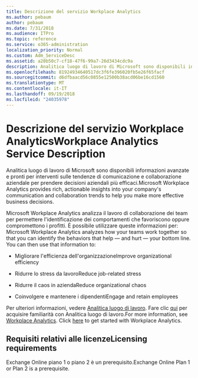 ```yaml
---
title: Descrizione del servizio Workplace Analytics
ms.author: pebaum
author: pebaum
ms.date: 7/31/2018
ms.audience: ITPro
ms.topic: reference
ms.service: o365-administration
localization_priority: Normal
ms.custom: Adm_ServiceDesc
ms.assetid: a20b50c7-cf18-47f6-99a7-26d3434cdc9a
description: Analitica luogo di lavoro di Microsoft sono disponibili informazioni avanzate e pronti per interventi sulle tendenze di comunicazione e collaborazione aziendale per prendere decisioni aziendali più efficaci.
ms.openlocfilehash: 81924934640517dc3f6fe396020fb5e26f65facf
ms.sourcegitcommit: d6dfbaacd56c0855e12500b38acd06be16cd1560
ms.translationtype: MT
ms.contentlocale: it-IT
ms.lasthandoff: 09/19/2018
ms.locfileid: "24035978"
---
```

# <a name="workplace-analytics-service-description"></a><span data-ttu-id="a28bf-103">Descrizione del servizio Workplace Analytics</span><span class="sxs-lookup"><span data-stu-id="a28bf-103">Workplace Analytics Service Description</span></span>

<span data-ttu-id="a28bf-104">Analitica luogo di lavoro di Microsoft sono disponibili informazioni avanzate e pronti per interventi sulle tendenze di comunicazione e collaborazione aziendale per prendere decisioni aziendali più efficaci.</span><span class="sxs-lookup"><span data-stu-id="a28bf-104">Microsoft Workplace Analytics provides rich, actionable insights into your company's communication and collaboration trends to help you make more effective business decisions.</span></span>
  
<span data-ttu-id="a28bf-p101">Microsoft Workplace Analytics analizza il lavoro di collaborazione dei team per permettere l'identificazione dei comportamenti che favoriscono oppure compromettono i profitti. È possibile utilizzare queste informazioni per: </span><span class="sxs-lookup"><span data-stu-id="a28bf-p101">Microsoft Workplace Analytics analyzes how your teams work together so that you can identify the behaviors that help — and hurt — your bottom line. You can then use that information to:</span></span> 
  
- <span data-ttu-id="a28bf-107">Migliorare l'efficienza dell'organizzazione</span><span class="sxs-lookup"><span data-stu-id="a28bf-107">Improve organizational efficiency</span></span>
    
- <span data-ttu-id="a28bf-108">Ridurre lo stress da lavoro</span><span class="sxs-lookup"><span data-stu-id="a28bf-108">Reduce job-related stress</span></span>
    
- <span data-ttu-id="a28bf-109">Ridurre il caos in azienda</span><span class="sxs-lookup"><span data-stu-id="a28bf-109">Reduce organizational chaos</span></span>
    
- <span data-ttu-id="a28bf-110">Coinvolgere e mantenere i dipendenti</span><span class="sxs-lookup"><span data-stu-id="a28bf-110">Engage and retain employees</span></span>
    
<span data-ttu-id="a28bf-p102">Per ulteriori informazioni, vedere [Analitica luogo di lavoro](https://go.microsoft.com/fwlink/?linkid=852492). Fare clic [qui](https://docs.microsoft.com/en-us/workplace-analytics/overview/get-started) per acquisire familiarità con Analitica luogo di lavoro.</span><span class="sxs-lookup"><span data-stu-id="a28bf-p102">For more information, see [Workplace Analytics](https://go.microsoft.com/fwlink/?linkid=852492). Click [here](https://docs.microsoft.com/en-us/workplace-analytics/overview/get-started) to get started with Workplace Analytics.</span></span> 
  
## <a name="licensing-requirements"></a><span data-ttu-id="a28bf-113">Requisiti relativi alle licenze</span><span class="sxs-lookup"><span data-stu-id="a28bf-113">Licensing requirements</span></span>

<span data-ttu-id="a28bf-114">Exchange Online piano 1 o piano 2 è un prerequisito.</span><span class="sxs-lookup"><span data-stu-id="a28bf-114">Exchange Online Plan 1 or Plan 2 is a prerequisite.</span></span>